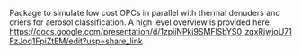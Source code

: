 Package to simulate low cost OPCs in parallel with thermal denuders and driers for aerosol classification. A high level overview is provided here: https://docs.google.com/presentation/d/1zpijNPki9SMFlSbYS0_zqxRjwjoU71FzJoq1FpiZtEM/edit?usp=share_link 
